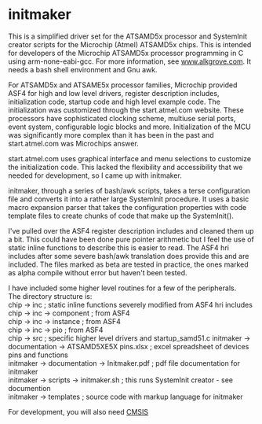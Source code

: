# initmaker
This is a simplified driver set for the ATSAMD5x processor and SystemInit creator scripts for the Microchip (Atmel) ATSAMD5x chips. 
This is intended for developers of the Microchip ATSAMD5x processor programming in C using arm-none-eabi-gcc. For more information, see www.alkgrove.com. It needs a bash shell environment and Gnu awk. 

For ATSAMD5x and ATSAME5x processor families, Microchip  provided ASF4 for high and low level drivers, register description includes, initialization code, startup code and high level example code. The initialization was customized through the start.atmel.com website.
These processors have sophisticated clocking scheme, multiuse serial ports, event system, configurable logic blocks and more. Initialization of the MCU was significantly more complex than it has been in the past and start.atmel.com was Microchips answer. 

start.atmel.com uses graphical interface and menu selections to customize the initialization code. This lacked the flexibility and accessibility that we needed for development, so I came up with initmaker. 

initmaker, through a series of bash/awk scripts, takes a terse configuration file and converts it into a rather large SystemInit procedure. It uses a basic macro expansion parser that takes the configuration properties with code template files to create chunks of code that make up the SystemInit().

I've pulled over the ASF4 register description includes and cleaned them up a bit. This could have been done pure pointer arithmetic but I feel the use of static inline functions to describe this is easier to read. The ASF4 hri includes after some severe bash/awk translation does provide this and are included. The files marked as beta are tested in practice, the ones marked as alpha compile without error but haven't been tested. 

I have included some higher level routines for a few of the peripherals.  
The directory structure is:  
chip -> inc  ; static inline functions severely modified from ASF4 hri includes  
chip -> inc -> component ; from ASF4  
chip -> inc -> instance ; from ASF4  
chip -> inc -> pio ; from ASF4  
chip -> src ; specific higher level drivers and startup_samd51.c
initmaker -> documentation -> ATSAMD5XE5X pins.xlsx ; excel spreadsheet of devices pins and functions  
initmaker -> documentation -> Initmaker.pdf ; pdf file documentation for initmaker  
initmaker -> scripts -> initmaker.sh ; this runs SystemInit creator - see documention  
initmaker -> templates ; source code with markup language for initmaker  

For development, you will also need [CMSIS](https://developer.arm.com/embedded/cmsis)




